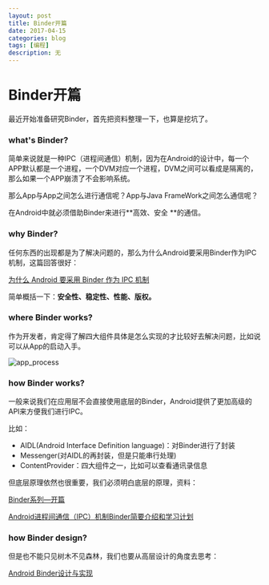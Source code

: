 ```yaml
---
layout: post
title: Binder开篇
date: 2017-04-15
categories: blog
tags: [编程]
description: 无
---
```


# Binder开篇

最近开始准备研究Binder，首先把资料整理一下，也算是挖坑了。

### what's Binder?

简单来说就是一种IPC（进程间通信）机制，因为在Android的设计中，每一个APP默认都是一个进程，一个DVM对应一个进程，DVM之间可以看成是隔离的，那么如果一个APP崩溃了不会影响系统。

那么App与App之间怎么进行通信呢？App与Java FrameWork之间怎么通信呢？

在Android中就必须借助Binder来进行**高效、安全 **的通信。

### why Binder?

任何东西的出现都是为了解决问题的，那么为什么Android要采用Binder作为IPC机制，这篇回答很好：

[为什么 Android 要采用 Binder 作为 IPC 机制](https://www.zhihu.com/question/39440766/answer/89210950)

简单概括一下：**安全性、稳定性、性能、版权。**

### where Binder works?

作为开发者，肯定得了解四大组件具体是怎么实现的才比较好去解决问题，比如说可以从App的启动入手。

![app_process](http://gityuan.com/images/activity/app_process.jpg)

### how Binder works?

一般来说我们在应用层不会直接使用底层的Binder，Android提供了更加高级的API来方便我们进行IPC。

比如：

- AIDL(Android Interface Definition language)：对Binder进行了封装
- Messenger(对AIDL的再封装，但是只能串行处理)
- ContentProvider：四大组件之一，比如可以查看通讯录信息

但底层原理依然也很重要，我们必须明白底层的原理，资料：

[Binder系列—开篇](http://gityuan.com/2015/10/31/binder-prepare/)

[Android进程间通信（IPC）机制Binder简要介绍和学习计划](http://blog.csdn.net/luoshengyang/article/details/6618363)

### how Binder design?

但是也不能只见树木不见森林，我们也要从高层设计的角度去思考：

[Android Binder设计与实现](http://blog.csdn.net/universus/article/details/6211589)


